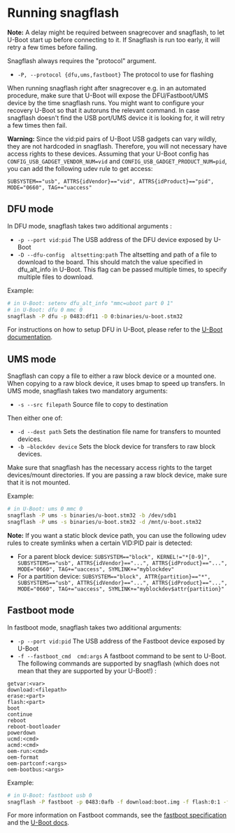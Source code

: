 # Running snagflash

**Note:** A delay might be required between snagrecover and snagflash, to let
U-Boot start up before connecting to it. If Snagflash is run too early, it will
retry a few times before failing.

Snagflash always requires the "protocol" argument.

 * `-P, --protocol {dfu,ums,fastboot}`
   The protocol to use for flashing

When running snagflash right after snagrecover e.g. in an automated procedure,
make sure that U-Boot will expose the DFU/Fastboot/UMS device by the time
snagflash runs. You might want to configure your recovery U-Boot so that it
autoruns the relevant command. In case snagflash doesn't find the USB port/UMS
device it is looking for, it will retry a few times then fail.

**Warning:** Since the vid:pid pairs of U-Boot USB gadgets can vary wildly, they
are not hardcoded in snagflash. Therefore, you will not necessary have access
rights to these devices. Assuming that your U-Boot config has
`CONFIG_USB_GADGET_VENDOR_NUM=vid` and `CONFIG_USB_GADGET_PRODUCT_NUM=pid`, you
can add the following udev rule to get access:

`SUBSYSTEM=="usb", ATTRS{idVendor}=="vid", ATTRS{idProduct}=="pid", MODE="0660", TAG+="uaccess"`

## DFU mode

In DFU mode, snagflash takes two additional arguments :

 * `-p --port vid:pid`
   The USB address of the DFU device exposed by U-Boot
 * `-D --dfu-config  altsetting:path`
   The altsetting and path of a file to download to the board. This should match
   the value specified in dfu\_alt\_info in U-Boot. This flag can be passed
   multiple times, to specify multiple files to download.

Example:
```bash
# in U-Boot: setenv dfu_alt_info "mmc=uboot part 0 1"
# in U-Boot: dfu 0 mmc 0
snagflash -P dfu -p 0483:df11 -D 0:binaries/u-boot.stm32
```

For instructions on how to setup DFU in U-Boot, please refer to the [U-Boot
documentation](https://u-boot.readthedocs.io/en/latest/usage/dfu.html).

## UMS mode

Snagflash can copy a file to either a raw block device or a mounted one. When
copying to a raw block device, it uses bmap to speed up transfers.
In UMS mode, snagflash takes two mandatory arguments:

 * `-s --src filepath`
   Source file to copy to destination

Then either one of:

 * `-d --dest path`
   Sets the destination file name for transfers to mounted devices.
 * `-b –blockdev device`
   Sets the block device for transfers to raw block devices.

Make sure that snagflash has the necessary access rights to the target
devices/mount directories. If you are passing a raw block device, make sure that
it is not mounted.

Example:

```bash
# in U-Boot: ums 0 mmc 0
snagflash -P ums -s binaries/u-boot.stm32 -b /dev/sdb1
snagflash -P ums -s binaries/u-boot.stm32 -d /mnt/u-boot.stm32
```

**Note:** If you want a static block device path, you can use the following udev
rules to create symlinks when a certain VID:PID pair is detected: 
- For a parent block device: `SUBSYSTEM=="block", KERNEL!="*[0-9]",
  SUBSYSTEMS=="usb", ATTRS{idVendor}=="...", ATTRS{idProduct}=="...",
  MODE="0660", TAG+="uaccess", SYMLINK+="myblockdev"`
- For a partition device: `SUBSYSTEM=="block", ATTR{partition}=="*",
  SUBSYSTEMS=="usb", ATTRS{idVendor}=="...", ATTRS{idProduct}=="...",
  MODE="0660", TAG+="uaccess", SYMLINK+="myblockdev$attr{partition}"`


## Fastboot mode

In fastboot mode, snagflash takes two additional arguments:

 * `-p --port vid:pid`
   The USB address of the Fastboot device exposed by U-Boot
 * `-f --fastboot_cmd  cmd:args`
   A fastboot command to be sent to U-Boot. The following commands are supported
   by snagflash (which does not mean that they are supported by your U-Boot!) :

```
getvar:<var>
download:<filepath>
erase:<part>
flash:<part>
boot
continue
reboot
reboot-bootloader
powerdown
ucmd:<cmd>
acmd:<cmd>
oem-run:<cmd>
oem-format
oem-partconf:<args>
oem-bootbus:<args>
```

Example:
```bash
# in U-Boot: fastboot usb 0
snagflash -P fastboot -p 0483:0afb -f download:boot.img -f flash:0:1 -f boot
```

For more information on Fastboot commands, see the [fastboot
specification](https://android.googlesource.com/platform/system/core/+/refs/heads/master/fastboot/README.md)
and the [U-Boot
docs](https://elixir.bootlin.com/u-boot/v2023.04/source/doc/android/fastboot.rst).

